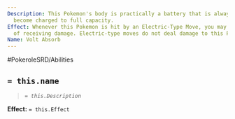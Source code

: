 ```yaml
---
Description: This Pokemon's body is practically a battery that is always happy to
  become charged to full capacity.
Effect: Whenever this Pokemon is hit by an Electric-Type Move, you may Heal 1 HP instead
  of receiving damage. Electric-type moves do not deal damage to this Pokemon.
Name: Volt Absorb
---
```


#PokeroleSRD/Abilities

## `= this.name`

> *`= this.Description`*

**Effect:** `= this.Effect`
